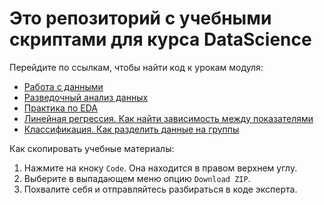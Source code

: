 # Это репозиторий с учебными скриптами для курса DataScience

Перейдите по ссылкам, чтобы найти код к урокам модуля:
- [Работа с данными](https://github.com/Eduson-DataScience/DataScience/tree/main/DataCollection)
- [Разведочный анализ данных](https://github.com/Eduson-DataScience/DataScience/tree/main/Data-analysis)
- [Практика по EDA](https://github.com/Eduson-DataScience/DataScience/tree/main/EDA-Practice)
- [Линейная регрессия. Как найти зависимость между показателями]()
- [Классификация. Как разделить данные на группы](https://github.com/Eduson-DataScience/DataScience/tree/main/Classification)


Как скопировать учебные материалы:
1. Нажмите на кноку <code>Code</code>. Она находится в правом верхнем углу.
2. Выберите в выпадающем меню опцию <code>Download ZIP</code>.
3. Похвалите себя и отправляйтесь разбираться в коде эксперта.
